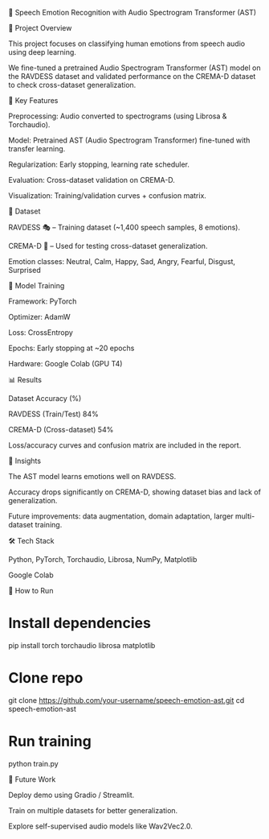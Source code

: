🎵 Speech Emotion Recognition with Audio Spectrogram Transformer (AST)


📌 Project Overview

This project focuses on classifying human emotions from speech audio using deep learning.

We fine-tuned a pretrained Audio Spectrogram Transformer (AST) model on the RAVDESS dataset and validated performance on the CREMA-D dataset to check cross-dataset generalization.


🚀 Key Features

Preprocessing: Audio converted to spectrograms (using Librosa & Torchaudio).

Model: Pretrained AST (Audio Spectrogram Transformer) fine-tuned with transfer learning.

Regularization: Early stopping, learning rate scheduler.

Evaluation: Cross-dataset validation on CREMA-D.

Visualization: Training/validation curves + confusion matrix.


📂 Dataset

RAVDESS 🎭 – Training dataset (~1,400 speech samples, 8 emotions).

CREMA-D 🎤 – Used for testing cross-dataset generalization.

Emotion classes:
Neutral, Calm, Happy, Sad, Angry, Fearful, Disgust, Surprised


🧠 Model Training

Framework: PyTorch

Optimizer: AdamW

Loss: CrossEntropy

Epochs: Early stopping at ~20 epochs

Hardware: Google Colab (GPU T4)


📊 Results


Dataset	Accuracy (%)

RAVDESS (Train/Test)	  84%

CREMA-D (Cross-dataset)	  54%

Loss/accuracy curves and confusion matrix are included in the report.


📌 Insights

The AST model learns emotions well on RAVDESS.

Accuracy drops significantly on CREMA-D, showing dataset bias and lack of generalization.

Future improvements: data augmentation, domain adaptation, larger multi-dataset training.


🛠️ Tech Stack

Python, PyTorch, Torchaudio, Librosa, NumPy, Matplotlib

Google Colab

📜 How to Run


# Install dependencies

pip install torch torchaudio librosa matplotlib

# Clone repo

git clone https://github.com/your-username/speech-emotion-ast.git
cd speech-emotion-ast

# Run training

python train.py


🎯 Future Work

Deploy demo using Gradio / Streamlit.

Train on multiple datasets for better generalization.

Explore self-supervised audio models like Wav2Vec2.0.
